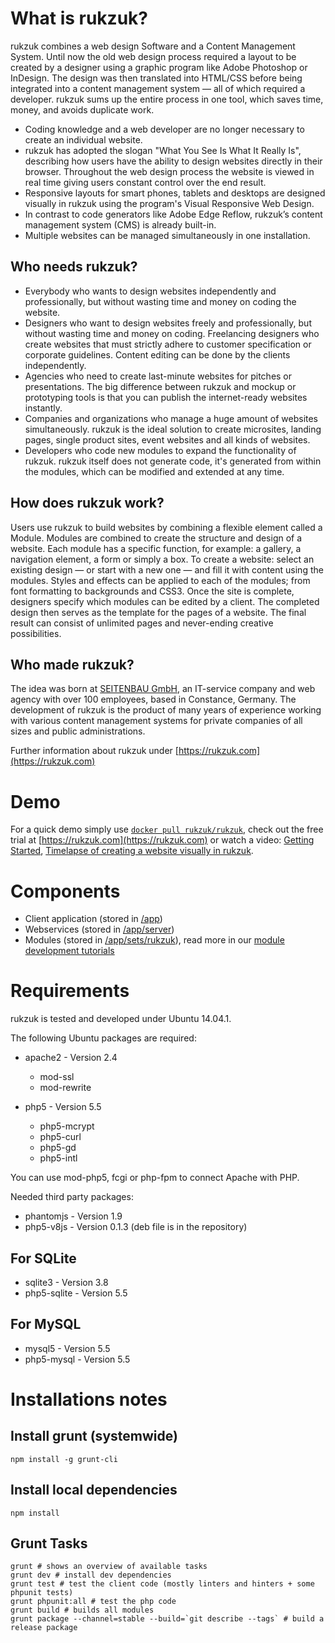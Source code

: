 # What is rukzuk?

rukzuk combines a web design Software and a Content Management System. Until now the old web design process required a layout to be created by a designer using a graphic program like Adobe Photoshop or InDesign. The design was then translated into HTML/CSS before being integrated into a content management system — all of which required a developer. rukzuk sums up the entire process in one tool, which saves time, money, and avoids duplicate work.

- Coding knowledge and a web developer are no longer necessary to create an individual website.
- rukzuk has adopted the slogan "What You See Is What It Really Is", describing how users have the ability to design websites directly in their browser. Throughout the web design process the website is viewed in real time giving users constant control over the end result.
- Responsive layouts for smart phones, tablets and desktops are designed visually in rukzuk using the program's Visual Responsive Web Design.
- In contrast to code generators like Adobe Edge Reflow, rukzuk’s content management system (CMS) is already built-in.
- Multiple websites can be managed simultaneously in one installation.

## Who needs rukzuk?

- Everybody who wants to design websites independently and professionally, but without wasting time and money on coding the website.
- Designers who want to design websites freely and professionally, but without wasting time and money on coding. Freelancing designers who create websites that must strictly adhere to customer specification or corporate guidelines. Content editing can be done by the clients independently.
- Agencies who need to create last-minute websites for pitches or presentations. The big difference between rukzuk and mockup or prototyping tools is that you can publish the internet-ready websites instantly.
- Companies and organizations who manage a huge amount of websites simultaneously. rukzuk is the ideal solution to create microsites, landing pages, single product sites, event websites and all kinds of websites.
- Developers who code new modules to expand the functionality of rukzuk. rukzuk itself does not generate code, it's generated from within the modules, which can be modified and extended at any time.

## How does rukzuk work?

Users use rukzuk to build websites by combining a flexible element called a Module. Modules are combined to create the structure and design of a website. Each module has a specific function, for example: a gallery, a navigation element, a form or simply a box. To create a website: select an existing design — or start with a new one — and fill it with content using the modules. Styles and effects can be applied to each of the modules; from font formatting to backgrounds and CSS3. Once the site is complete, designers specify which modules can be edited by a client. The completed design then serves as the template for the pages of a website. The final result can consist of unlimited pages and never-ending creative possibilities.

## Who made rukzuk?

The idea was born at [SEITENBAU GmbH](https://seitenbau.github.io/), an IT-service company and web agency with over 100 employees, based in Constance, Germany. The development of rukzuk is the product of many years of experience working with various content management systems for private companies of all sizes and public administrations.

Further information about rukzuk under [https://rukzuk.com](https://rukzuk.com)

# Demo

For a quick demo simply use [`docker pull rukzuk/rukzuk`](https://hub.docker.com/r/rukzuk/rukzuk/), check out the free trial at [https://rukzuk.com](https://rukzuk.com) or watch a video: [Getting Started](https://www.youtube.com/watch?v=CeBHMoWo_TE&list=PLybfRIhLjxOn7jP2C8VxPN1cdcu_7Prck), [Timelapse of creating a website visually in rukzuk](https://www.youtube.com/watch?v=2i38NKPDsM0). 


# Components

* Client application (stored in [/app](app))
* Webservices (stored in [/app/server](app/server))
* Modules (stored in [/app/sets/rukzuk](app/sets/rukzuk)), read more in our [module development tutorials](http://developers.rukzuk.com/)


# Requirements

rukzuk is tested and developed under Ubuntu 14.04.1.

The following Ubuntu packages are required:

* apache2 - Version 2.4
  * mod-ssl
  * mod-rewrite

* php5 - Version 5.5
  * php5-mcrypt
  * php5-curl
  * php5-gd
  * php5-intl

You can use mod-php5, fcgi or php-fpm to connect Apache with PHP.

Needed third party packages:

* phantomjs - Version 1.9
* php5-v8js - Version 0.1.3 (deb file is in the repository)

## For SQLite

* sqlite3 - Version 3.8
* php5-sqlite - Version 5.5

## For MySQL

* mysql5 - Version 5.5
* php5-mysql - Version 5.5

# Installations notes

## Install grunt (systemwide)

	npm install -g grunt-cli

## Install local dependencies

	npm install

## Grunt Tasks

	grunt # shows an overview of available tasks
	grunt dev # install dev dependencies
	grunt test # test the client code (mostly linters and hinters + some phpunit tests)
	grunt phpunit:all # test the php code
	grunt build # builds all modules
	grunt package --channel=stable --build=`git describe --tags` # build a release package

